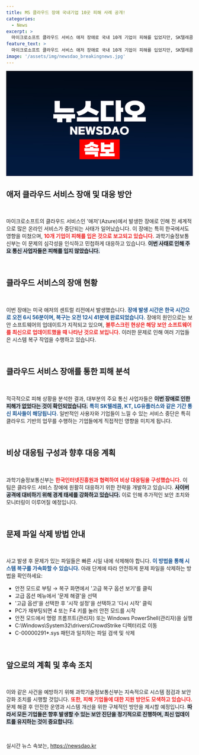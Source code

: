 ```yaml
---
title: MS 클라우드 장애 국내기업 10곳 피해 사례 공개!
categories:
  - News
excerpt: >
  마이크로소프트 클라우드 서비스 애저 장애로 국내 10개 기업이 피해를 입었지만, SK텔레콤 등 통신사들은 안전하다고 밝혀졌다. 이번 사태의 원인은 크라우드 스트라이크 소프트웨어 업데이트로 확인되었으며, 과기정통부는 비상 대응팀을 구성해 철저히 모니터링 중이다.
feature_text: >
  마이크로소프트 클라우드 서비스 애저 장애로 국내 10개 기업이 피해를 입었지만, SK텔레콤 등 통신사들은 안전하다고 밝혀졌다. 이번 사태의 원인은 크라우드 스트라이크 소프트웨어 업데이트로 확인되었으며, 과기정통부는 비상 대응팀을 구성해 철저히 모니터링 중이다.
image: '/assets/img/newsdao_breakingnews.jpg'
---
```


<p><img src="/assets/img/newsdao_breakingnews.jpg" alt="implanttips 속보" /></p>

<h2 data-ke-size="size26">애저 클라우드 서비스 장애 및 대응 방안</h2>

<p data-ke-size="size16">&nbsp;</p>

<p>마이크로소프트의 클라우드 서비스인 '애저'(Azure)에서 발생한 장애로 인해 전 세계적으로 많은 온라인 서비스가 중단되는 사태가 일어났습니다. 이 장애는 특히 한국에서도 영향을 미쳤으며, <b><span style="color: #ee2323;">10개 기업이 피해를 입은 것으로 보고되고 있습니다.</span></b> 과학기술정보통신부는 이 문제의 심각성을 인식하고 민첩하게 대응하고 있습니다. <b><span style="background-color: #21538527;">이번 사태로 인해 주요 통신 사업자들은 피해를 입지 않았습니다.</span></b></p>

<p data-ke-size="size16">&nbsp;</p>

<h2 data-ke-size="size26">클라우드 서비스의 장애 현황</h2>

<p data-ke-size="size16">&nbsp;</p>

<p>이번 장애는 미국 애저의 센트럴 리전에서 발생했습니다. <b><span style="color: #1a5490;">장애 발생 시간은 한국 시간으로 오전 6시 56분이며, 복구는 오전 12시 41분에 완료되었습니다.</span></b> 장애의 원인으로는 보안 소프트웨어의 업데이트가 지적되고 있으며, <b><span style="color: #ee2323;">블루스크린 현상은 해당 보안 소프트웨어를 최신으로 업데이트했을 때 나타난 것으로 보입니다.</span></b> 이러한 문제로 인해 여러 기업들은 시스템 복구 작업을 수행하고 있습니다.</p>

<p data-ke-size="size16">&nbsp;</p>

<h2 data-ke-size="size26">클라우드 서비스 장애를 통한 피해 분석</h2>

<p data-ke-size="size16">&nbsp;</p>

<p>적극적으로 피해 상황을 분석한 결과, 대부분의 주요 통신 사업자들은 <b><span style="background-color: #21538527;">이번 장애로 인한 피해가 없었다는 것이 확인되었습니다.</span></b> <b><span style="color: #1a5490;">특히 SK텔레콤, KT, LG유플러스와 같은 기간 통신 회사들이 해당됩니다.</span></b> 일반적인 사용자와 기업들이 느낄 수 있는 서비스 중단은 특히 클라우드 기반의 업무를 수행하는 기업들에게 직접적인 영향을 미치게 됩니다.</p>

<p data-ke-size="size16">&nbsp;</p>

<h2 data-ke-size="size26">비상 대응팀 구성과 향후 대응 계획</h2>

<p data-ke-size="size16">&nbsp;</p>

<p>과학기술정보통신부는 <b><span style="color: #ee2323;">한국인터넷진흥원과 협력하여 비상 대응팀을 구성했습니다.</span></b> 이 팀은 클라우드 서비스 장애에 원활히 대응하기 위한 전략을 개발하고 있습니다. <b><span style="background-color: #21538527;">사이버 공격에 대비하기 위해 경계 태세를 강화하고 있습니다.</span></b> 이로 인해 추가적인 보안 조치와 모니터링이 이루어질 예정입니다.</p>

<p data-ke-size="size16">&nbsp;</p>

<h2 data-ke-size="size26">문제 파일 삭제 방법 안내</h2>

<p data-ke-size="size16">&nbsp;</p>

<p>사고 발생 후 문제가 있는 파일들은 빠른 시일 내에 삭제해야 합니다. <b><span style="color: #1a5490;">이 방법을 통해 시스템 복구를 가속화할 수 있습니다.</span></b> 아래 단계에 따라 안전하게 문제 파일을 삭제하는 방법을 확인하세요:</p>

<ul>
    <li>안전 모드로 부팅 → 복구 화면에서 '고급 복구 옵션 보기'를 클릭</li>
    <li>고급 옵션 메뉴에서 '문제 해결'을 선택</li>
    <li>'고급 옵션'을 선택한 후 '시작 설정'을 선택하고 '다시 시작' 클릭</li>
    <li>PC가 재부팅되면 4 또는 F4 키를 눌러 안전 모드를 시작</li>
    <li>안전 모드에서 명령 프롬프트(관리자) 또는 Windows PowerShell(관리자)을 실행</li>
    <li>C:\Windows\System32\drivers\CrowdStrike 디렉터리로 이동</li>
    <li>C-00000291*.sys 패턴과 일치하는 파일 검색 및 삭제</li>
</ul>

<p data-ke-size="size16">&nbsp;</p>

<h2 data-ke-size="size26">앞으로의 계획 및 후속 조치</h2>

<p data-ke-size="size16">&nbsp;</p>

<p>이와 같은 사건을 예방하기 위해 과학기술정보통신부는 지속적으로 시스템 점검과 보안 강화 조치를 시행할 것입니다. <b><span style="color: #ee2323;">또한, 피해 기업들에 대한 지원 방안도 모색하고 있습니다.</span></b> 문제 해결 후 안전한 운영과 시스템 개선을 위한 구체적인 방안을 제시할 예정입니다. <b><span style="background-color: #21538527;">따라서 모든 기업들은 향후 발생할 수 있는 보안 진단을 정기적으로 진행하며, 최신 업데이트를 유지하는 것이 중요합니다.</span></b></p>

<p data-ke-size="size16">&nbsp;</p>
실시간 뉴스 속보는, <a href="https://newsdao.kr" rel="dofollow">https://newsdao.kr</a>


